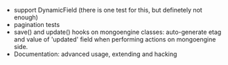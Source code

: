 * support DynamicField (there is one test for this, but definetely not enough)
* pagination tests
* save() and update() hooks on mongoengine classes: auto-generate etag and
  value of 'updated' field when performing actions on mongoengine side.
* Documentation: advanced usage, extending and hacking
